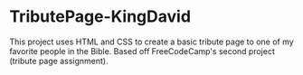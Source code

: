 # TributePage-KingDavid
This project uses HTML and CSS to create a basic tribute page to one of my favorite people in the Bible.  Based off FreeCodeCamp's second project (tribute page assignment).
